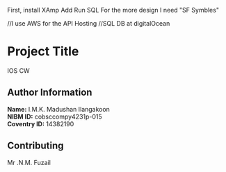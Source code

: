 First, install XAmp
Add Run SQL
For the more design I need "SF Symbles"

//I use AWS for the API Hosting
//SQL DB at digitalOcean


# Project Title
IOS CW
## Author Information

**Name:** I.M.K. Madushan Ilangakoon  
**NIBM ID:** cobsccompy4231p-015  
**Coventry ID:** 14382190

## Contributing

Mr .N.M. Fuzail

